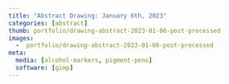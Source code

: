 ```yaml
---
title: "Abstract Drawing: January 6th, 2023"
categories: [abstract]
thumb: portfolio/drawing-abstract-2023-01-06-post-processed
images:
  -  portfolio/drawing-abstract-2023-01-06-post-processed
meta:
  media: [alcohol-markers, pigment-pens]
  software: [gimp]
---
```

